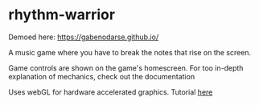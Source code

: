# rhythm-warrior

Demoed here: <https://gabenodarse.github.io/>

A music game where you have to break the notes that rise on the screen.

Game controls are shown on the game's homescreen. For too in-depth explanation of mechanics, check out the documentation

Uses webGL for hardware accelerated graphics. Tutorial [here](https://webglfundamentals.org/) 